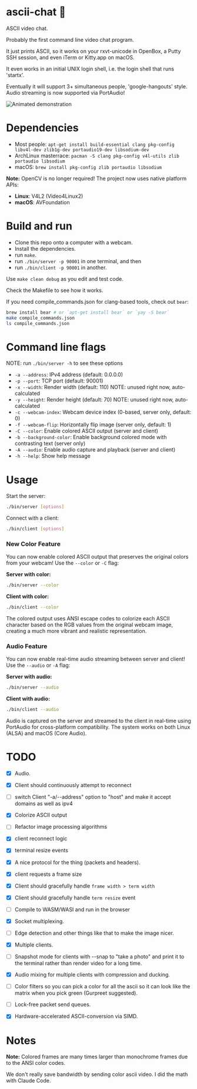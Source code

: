 ascii-chat 📸
==========

ASCII video chat.

Probably the first command line video chat program.

It just prints ASCII, so it works on your rxvt-unicode in OpenBox, a Putty SSH
session, and even iTerm or Kitty.app on macOS.

It even works in an initial UNIX login shell, i.e. the login shell that runs
'startx'.

Eventually it will support 3+ simultaneous people, 'google-hangouts' style. Audio streaming is now supported via PortAudio!

![Animated demonstration](http://i.imgur.com/E4OuqvX.gif)


Dependencies
==========
- Most people: `apt-get install build-essential clang pkg-config libv4l-dev zlib1g-dev portaudio19-dev libsodium-dev`
- ArchLinux masterrace: `pacman -S clang pkg-config v4l-utils zlib portaudio libsodium`
- macOS: `brew install pkg-config zlib portaudio libsodium`

**Note:** OpenCV is no longer required! The project now uses native platform APIs:
- **Linux**: V4L2 (Video4Linux2)
- **macOS**: AVFoundation


Build and run
==========
- Clone this repo onto a computer with a webcam.
- Install the dependencies.
- run `make`.
- run `./bin/server -p 90001` in one terminal, and then
- run `./bin/client -p 90001` in another.

Use `make clean debug` as you edit and test code.

Check the Makefile to see how it works.

If you need compile_commands.json for clang-based tools, check out `bear`:
```bash
brew install bear # or `apt-get install bear` or `yay -S bear`
make compile_commands.json
ls compile_commands.json

```


Command line flags
=========

NOTE: run `./bin/server -h` to see these options

- `-a --address`: IPv4 address (default: 0.0.0.0)
- `-p --port`: TCP port (default: 90001)
- `-x --width`: Render width (default: 110) NOTE: unused right now, auto-calculated
- `-y --height`: Render height (default: 70) NOTE: unused right now, auto-calculated
- `-c --webcam-index`: Webcam device index (0-based, server only, default: 0)
- `-f --webcam-flip`: Horizontally flip image (server only, default: 1)
- `-C --color`: Enable colored ASCII output (server and client)
- `-b --background-color`: Enable background colored mode with contrasting text (server only)
- `-A --audio`: Enable audio capture and playback (server and client)
- `-h --help`: Show help message


Usage
==========

Start the server:
```bash
./bin/server [options]
```

Connect with a client:
```bash
./bin/client [options]
```


### New Color Feature

You can now enable colored ASCII output that preserves the original colors from
your webcam! Use the `--color` or `-C` flag:

**Server with color:**
```bash
./bin/server --color
```

**Client with color:**
```bash
./bin/client --color
```

The colored output uses ANSI escape codes to colorize each ASCII character based
on the RGB values from the original webcam image, creating a much more vibrant
and realistic representation.


### Audio Feature

You can now enable real-time audio streaming between server and client! Use the `--audio` or `-A` flag:

**Server with audio:**
```bash
./bin/server --audio
```

**Client with audio:**
```bash
./bin/client --audio
```

Audio is captured on the server and streamed to the client in real-time using PortAudio for cross-platform compatibility. The system works on both Linux (ALSA) and macOS (Core Audio).



TODO
==========
- [x] Audio.
- [x] Client should continuously attempt to reconnect
- [ ] switch Client "-a/--address" option to "host" and make it accept domains as well as ipv4
- [x] Colorize ASCII output
- [ ] Refactor image processing algorithms
- [x] client reconnect logic
- [x] terminal resize events
- [x] A nice protocol for the thing (packets and headers).
- [x] client requests a frame size
- [x] Client should gracefully handle `frame width > term width`
- [x] Client should gracefully handle `term resize` event
- [ ] Compile to WASM/WASI and run in the browser
- [x] Socket multiplexing.
- [ ] Edge detection and other things like that to make the image nicer.
- [x] Multiple clients.
- [ ] Snapshot mode for clients with --snap to "take a photo" and print it to the terminal rather than render video for a long time.
- [x] Audio mixing for multiple clients with compression and ducking.
- [ ] Color filters so you can pick a color for all the ascii so it can look like the matrix when you pick green (Gurpreet suggested).
- [ ] Lock-free packet send queues.
- [x] Hardware-accelerated ASCII-conversion via SIMD.


Notes
==========
**Note:** Colored frames are many times larger than monochrome frames due
to the ANSI color codes.

We don't really save bandwidth by sending color ascii video. I did the math with Claude Code.
